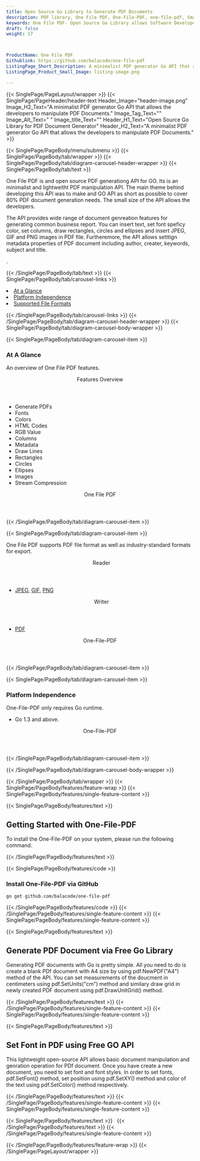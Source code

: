 ```yaml
---
title: Open Source Go Library to Generate PDF Documents
description: PDF library, One File PDF, One-File-PDF, one-file-pdf, Small PDF Library, Lightweight PDF Library,  Open Source PDF Library, Go PDF programming, Go PDF APIs, Go PDF library, create  PDF Documents, insert images to PDF, add list to PDF files, Extract Text from PDF, Split PDF to many, fill a PDF form, Extract data from PDF forms, Print a PDF file, PDF to PNG conversion, convert PDF to JPEG, Digitally sign PDF files
keywords: One File PDF- Open Source Go Library allows Software Developers to create, edit, manage PDF Documents. You can insert layers, images & lists to PDF files via Go API.
draft: false
weight: 17



ProductName: One File PDF
Githublink: https://github.com/balacode/one-file-pdf
ListingPage_Short_Description: A minimalist PDF generator Go API that allows the developers to manipulate PDF documents.
ListingPage_Product_Small_Image: listing-image.png 

---
```


{{< SinglePage/PageLayout/wrapper >}}
{{< SinglePage/PageHeader/header-text
Header_Image="header-image.png"
Image_H2_Text="A minimalist PDF generator Go API that allows the developers to manipulate PDF Documents."
Image_Tag_Text=""
Image_Alt_Text=" "
Image_title_Text=""
Header_H1_Text="Open Source Go Library for PDF Document Generator"
Header_H2_Text="A minimalist PDF generator Go API that allows the developers to manipulate PDF Documents." >}}

{{< SinglePage/PageBody/menu/submenu >}}
{{< SinglePage/PageBody/tab/wrapper >}}
{{< SinglePage/PageBody/tab/diagram-carousel-header-wrapper >}}
{{< SinglePage/PageBody/tab/text >}}



<p>One File PDF is and open source PDF generationg API for GO. Its is an minimalist and lightweitht PDF manipulation API. The main theme behind developing this API was to make and GO API as short as possible to cover 80% PDF document generation needs. The small size of the API allows the developers.</p>
<p>The API provides wide range of document genreation features for generating common business report. You can insert text, set font speficy color, set columns, draw rectangles, circles and ellipses and insert JPEG, GIF and PNG images in PDF file. Furtheremore, the API allows setttign metadata properties of PDF document including author, creater, keywords, subject and title.</p>
<p>.</p>

{{< /SinglePage/PageBody/tab/text >}}
{{< SinglePage/PageBody/tab/carousel-links >}}

<li data-target="#diagramcarousel" data-slide-to="0"><a href="#">At a Glance</a></li>
<li data-target="#diagramcarousel" data-slide-to="2"><a href="#">Platform Independence</a></li>
<li data-target="#diagramcarousel" data-slide-to="1"><a class="activetab" href="#">Supported File Formats</a></li>


{{< /SinglePage/PageBody/tab/carousel-links >}}
{{< /SinglePage/PageBody/tab/diagram-carousel-header-wrapper >}}
{{< SinglePage/PageBody/tab/diagram-carousel-body-wrapper >}}

{{< SinglePage/PageBody/tab/diagram-carousel-item >}}
<h3>At A Glance</h3>
<p>An overview of One File PDF features.</p>
<div class="diagram1 d1-poi">
<div class="d1-row">
<div class="d1-col d1-right"><header>Features Overview</header>
<ul>
<li>Generate PDFs</li>
<li>Fonts</li>
<li>Colors</li>
<li>HTML Codes</li>
<li>RGB Value</li>
<li>Columns</li>
<li>Metadata</li>
<li>Draw Lines</li>
<li>Rectangles</li>
<li>Circles</li>
<li>Ellipses</li>
<li>Images</li>
<li>Stream Compression</li>
</ul>
</div>
</div>
<div class="d1-logo" style="border: none;"><header>One File PDF</header><footer><small></small></footer></div>
<!--/logo--></div>
<!--/diagram1-->
{{< /SinglePage/PageBody/tab/diagram-carousel-item >}}

{{< SinglePage/PageBody/tab/diagram-carousel-item >}}
<p>One File PDF supports PDF file format as well as industry-standard formats for export.</p>
<div class="diagram1 d2  d1-poi">
<div class="d1-row">
<div class="d1-col d1-left"><header><i class="fa fa-arrows-v "> </i> Reader</header>
<ul>
<li><a href="https://docs.fileformat.com/image/jpeg/">JPEG</a>, <a href="https://docs.fileformat.com/image/gif/">GIF</a>, <a href="https://docs.fileformat.com/web/html/">PNG</a></li>
</ul>
</div>
<!--/left-->
<div class="d1-col d1-right"><header><i class="fa  fa-long-arrow-down"> </i> Writer</header>
<ul>
<li><a href="https://docs.fileformat.com/pdf/">PDF</a></li>
</ul>
</div>
<!--/right--></div>
<!--/row-->
<div class="d1-logo" style="border: none;"><header>One-File-PDF</header><footer><small></small></footer></div>
<!--/logo--></div>
<!--/diagram2-->
{{< /SinglePage/PageBody/tab/diagram-carousel-item >}}

{{< SinglePage/PageBody/tab/diagram-carousel-item >}}
<h3>Platform Independence</h3>
<p>One-File-PDF only requires Go runtime.</p>
<div class="diagram1 d1-poi">
<div class="d1-row">
<div class="d1-col d1-right">
<ul>
<li>Go 1.3 and above.</li>
</ul>
</div>
</div>
<!--/row-->
<div class="d1-logo" style="border: none;"><header>One-File-PDF</header><footer><small></small></footer></div>
<!--/logo--></div>
<!--/diagram2 -->
{{< /SinglePage/PageBody/tab/diagram-carousel-item >}}

{{< /SinglePage/PageBody/tab/diagram-carousel-body-wrapper >}}

{{< /SinglePage/PageBody/tab/wrapper >}}
{{< SinglePage/PageBody/features/feature-wrap >}}
{{< SinglePage/PageBody/features/single-feature-content >}}

{{< SinglePage/PageBody/features/text >}}
<h2 class="h2title">Getting Started with One-File-PDF</h2>
<p>To install the One-File-PDF on your system, please run the following command. </p>
{{< /SinglePage/PageBody/features/text >}}

{{< SinglePage/PageBody/features/code >}}
<h3>Install One-File-PDF via GitHub</h3>
<pre><code class="html">go get github.com/balacode/one-file-pdf<br></code></pre>


{{< /SinglePage/PageBody/features/code >}}
{{< /SinglePage/PageBody/features/single-feature-content >}}
{{< SinglePage/PageBody/features/single-feature-content >}}

{{< SinglePage/PageBody/features/text >}}
<h2 class="h2title">Generate PDF Document via Free Go Library</h2>
<p>Generating PDF documents with Go is pretty simple. All you need to do is create a blank PDf document with A4 size by using pdf.NewPDF("A4") method of the API. You can set measurements of the doucment in centimeters using pdf.SetUnits("cm") method and similary draw grid in newly created PDF document using pdf.DrawUnitGrid() method.</p>

{{< /SinglePage/PageBody/features/text >}}
{{< /SinglePage/PageBody/features/single-feature-content >}}
{{< SinglePage/PageBody/features/single-feature-content >}}

{{< SinglePage/PageBody/features/text >}}
<h2 class="h2title">Set Font in PDF using Free GO API</h2>
<p>This lightweight open-source API allows basic document manipulation and genration operation for PDf document. Once you have create a new document, you need to set font and font styles. In order to set fonts, pdf.SetFont() method, set position using pdf.SetXY() method and color of the text using pdf.SetColor() method respectively.</p>

{{< /SinglePage/PageBody/features/text >}}
{{< /SinglePage/PageBody/features/single-feature-content >}}
{{< SinglePage/PageBody/features/single-feature-content >}}

{{< SinglePage/PageBody/features/text >}}
 
{{< /SinglePage/PageBody/features/text >}}
{{< /SinglePage/PageBody/features/single-feature-content >}}

{{< /SinglePage/PageBody/features/feature-wrap >}}
{{< /SinglePage/PageLayout/wrapper >}}